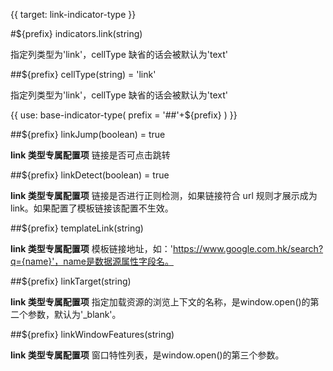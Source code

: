 {{ target: link-indicator-type }}

#${prefix} indicators.link(string)

指定列类型为'link'，cellType 缺省的话会被默认为'text'

##${prefix} cellType(string) = 'link'

指定列类型为'link'，cellType 缺省的话会被默认为'text'

{{ use: base-indicator-type(
    prefix = '##'+${prefix}
) }}

##${prefix} linkJump(boolean) = true

**link 类型专属配置项** 链接是否可点击跳转

##${prefix} linkDetect(boolean) = true

**link 类型专属配置项** 链接是否进行正则检测，如果链接符合 url 规则才展示成为 link。如果配置了模板链接该配置不生效。

##${prefix} templateLink(string)

**link 类型专属配置项** 模板链接地址，如：'https://www.google.com.hk/search?q={name}'，name是数据源属性字段名。

##${prefix} linkTarget(string)

**link 类型专属配置项** 指定加载资源的浏览上下文的名称，是window.open()的第二个参数，默认为'_blank'。

##${prefix} linkWindowFeatures(string)

**link 类型专属配置项** 窗口特性列表，是window.open()的第三个参数。